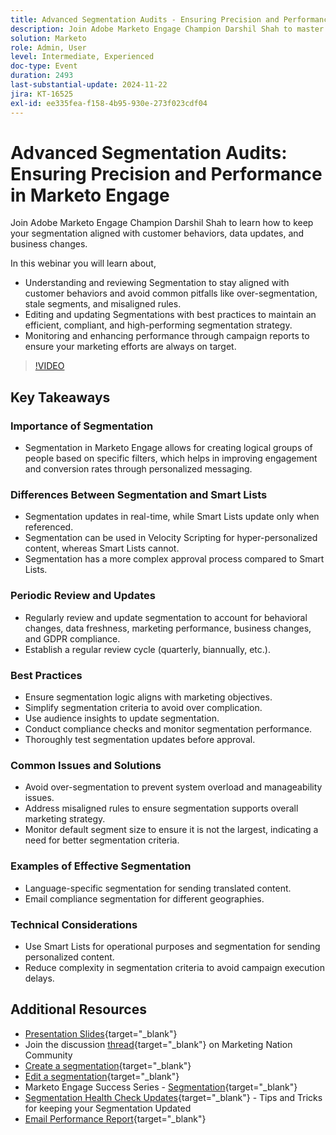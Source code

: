 ```yaml
---
title: Advanced Segmentation Audits - Ensuring Precision and Performance in Marketo Engage
description: Join Adobe Marketo Engage Champion Darshil Shah to master advanced segmentation audits, learning to optimize segmentation strategies, align with customer behaviors, maintain GDPR compliance, and enhance marketing performance through best practices and real-time updates.
solution: Marketo
role: Admin, User
level: Intermediate, Experienced
doc-type: Event
duration: 2493
last-substantial-update: 2024-11-22
jira: KT-16525
exl-id: ee335fea-f158-4b95-930e-273f023cdf04
---
```

# Advanced Segmentation Audits: Ensuring Precision and Performance in Marketo Engage

Join Adobe Marketo Engage Champion Darshil Shah to learn how to keep your segmentation aligned with customer behaviors, data updates, and business changes.

In this webinar you will learn about,

* Understanding and reviewing Segmentation to stay aligned with customer behaviors and avoid common pitfalls like over-segmentation, stale segments, and misaligned rules.
* Editing and updating Segmentations with best practices to maintain an efficient, compliant, and high-performing segmentation strategy.
* Monitoring and enhancing performance through campaign reports to ensure your marketing efforts are always on target.

>[!VIDEO](https://video.tv.adobe.com/v/3439383/?learn=on&enablevpops)

## Key Takeaways

### Importance of Segmentation 

* Segmentation in Marketo Engage allows for creating logical groups of people based on specific filters, which helps in improving engagement and conversion rates through personalized messaging.

### Differences Between Segmentation and Smart Lists

* Segmentation updates in real-time, while Smart Lists update only when referenced.
* Segmentation can be used in Velocity Scripting for hyper-personalized content, whereas Smart Lists cannot.
* Segmentation has a more complex approval process compared to Smart Lists.

### Periodic Review and Updates

* Regularly review and update segmentation to account for behavioral changes, data freshness, marketing performance, business changes, and GDPR compliance.
* Establish a regular review cycle (quarterly, biannually, etc.).

### Best Practices

* Ensure segmentation logic aligns with marketing objectives.
* Simplify segmentation criteria to avoid over complication.
* Use audience insights to update segmentation.
* Conduct compliance checks and monitor segmentation performance.
* Thoroughly test segmentation updates before approval.

### Common Issues and Solutions

* Avoid over-segmentation to prevent system overload and manageability issues.
* Address misaligned rules to ensure segmentation supports overall marketing strategy.
* Monitor default segment size to ensure it is not the largest, indicating a need for better segmentation criteria.

### Examples of Effective Segmentation

* Language-specific segmentation for sending translated content.
* Email compliance segmentation for different geographies.

### Technical Considerations

* Use Smart Lists for operational purposes and segmentation for sending personalized content.
* Reduce complexity in segmentation criteria to avoid campaign execution delays.

## Additional Resources

* [Presentation Slides](https://engage.adobe.com/rs/360-KCI-804/images/AME_Learn%20From%20your%20peers%20Webinar_Advanced%20Segmentation%20Audits.pdf?version=0){target="_blank"}
* Join the discussion [thread](https://nation.marketo.com/t5/product-discussions/register-now-learn-from-your-peers-advanced-segmentation-audits/td-p/353460){target="_blank"} on Marketing Nation Community 
* [Create a segmentation](https://experienceleague.adobe.com/en/docs/marketo/using/product-docs/personalization/segmentation-and-snippets/segmentation/create-a-segmentation){target="_blank"}
* [Edit a segmentation](https://experienceleague.adobe.com/en/docs/marketo/using/product-docs/personalization/segmentation-and-snippets/segmentation/edit-a-segmentation){target="_blank"}
* Marketo Engage Success Series - [Segmentation](https://nation.marketo.com/t5/product-blogs/marketo-success-series-segmentation/ba-p/304969){target="_blank"}
* [Segmentation Health Check Updates](https://nation.marketo.com/t5/product-blogs/segmentation-health-check-updates-tips-and-tricks-for-keeping/ba-p/241963 ){target="_blank"} - Tips and Tricks for keeping your Segmentation Updated 
* [Email Performance Report](https://experienceleague.adobe.com/en/docs/marketo/using/product-docs/email-marketing/email-programs/email-program-data/email-performance-report ){target="_blank"}
